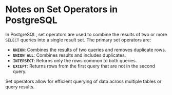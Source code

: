 # Notes on Set Operators in PostgreSQL

In PostgreSQL, set operators are used to combine the results of two or more `SELECT` queries into a single result set. The primary set operators are:

- **`UNION`**: Combines the results of two queries and removes duplicate rows.
- **`UNION ALL`**: Combines results and includes duplicates.
- **`INTERSECT`**: Returns only the rows common to both queries.
- **`EXCEPT`**: Returns rows from the first query that are not in the second query.

Set operators allow for efficient querying of data across multiple tables or query results.